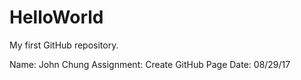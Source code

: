 # HelloWorld
My first GitHub repository.

Name: John Chung
Assignment: Create GitHub Page
Date: 08/29/17
